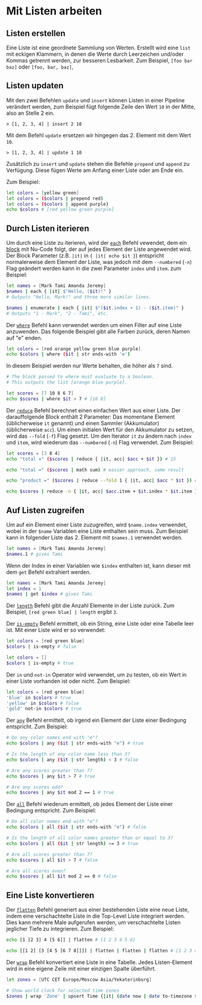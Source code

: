 # Mit Listen arbeiten

## Listen erstellen

Eine Liste ist eine geordnete Sammlung von Werten.
Erstellt wird eine `list` mit eckigen Klammern, in denen die Werte durch Leerzeichen und/oder Kommas getrennt werden,
zur besseren Lesbarkeit.
Zum Beispiel, `[foo bar baz]` oder `[foo, bar, baz]`,

## Listen updaten

Mit den zwei Befehlen `update` und `insert` können Listen in einer Pipeline verändert werden,
zum Beispiel fügt folgende Zeile den Wert `10` in der Mitte, also an Stelle 2 ein.

```
> [1, 2, 3, 4] | insert 2 10
```

Mit dem Befehl `update` ersetzen wir hingegen das 2. Element mit dem Wert `10`.

```
> [1, 2, 3, 4] | update 1 10
```

Zusätzlich zu `insert` und `update` stehen die Befehle `prepend` und `append` zu Verfügung.
Diese fügen Werte am Anfang einer Liste oder am Ende ein.

Zum Beispiel:

```bash
let colors = [yellow green]
let colors = ($colors | prepend red)
let colors = ($colors | append purple)
echo $colors # [red yellow green purple]
```

## Durch Listen iterieren

Um durch eine Liste zu iterieren, wird der [`each`](/commands/commands/each.md) Befehl vewendet, dem ein [block](types_of_data.html#blocks)
mit Nu-Code folgt, der auf jedes Element der Liste angewendet wird. Der Block Parameter (z.B. `|it|` in `{ |it| echo $it }`)
entspricht normalerweise dem Element der Liste, was jedoch mit dem `--numbered` (`-n`) Flag geändert werden kann in die zwei
Parameter `index` und `item`. zum Beispiel:

```bash
let names = [Mark Tami Amanda Jeremy]
$names | each { |it| $"Hello, ($it)!" }
# Outputs "Hello, Mark!" and three more similar lines.

$names | enumerate | each { |it| $"($it.index + 1) - ($it.item)" }
# Outputs "1 - Mark", "2 - Tami", etc.
```

Der [`where`](/commands/commands/where.md) Befehl kann verwendet werden um einen Filter auf eine Liste anzuwenden.
Das folgende Beispiel gibt alle Farben zurück, deren Namen auf "e" enden.

```bash
let colors = [red orange yellow green blue purple]
echo $colors | where ($it | str ends-with 'e')
```

In diesem Beispiel werden nur Werte behalten, die höher als `7` sind.

```bash
# The block passed to where must evaluate to a boolean.
# This outputs the list [orange blue purple].

let scores = [7 10 8 6 7]
echo $scores | where $it > 7 # [10 8]
```

Der [`reduce`](/commands/commands/reduce.md) Befehl berechnet einen einfachen Wert aus einer Liste.
Der darauffolgende Block enthält 2 Parameter: Das momentane Element (üblicherweise `it` genannt)
und einen Sammler (Akkumulator) (üblicherweise `acc`). Um einen initialen Wert für den Akkumulator zu setzen,
wird das `--fold` (`-f`) Flag gesetzt. Um den Iterator `it` zu ändern nach `index` und `item`, wird wiederum
das `--numbered` (`-n`) Flag verwendet.
Zum Beispiel:

```bash
let scores = [3 8 4]
echo "total =" ($scores | reduce { |it, acc| $acc + $it }) # 15

echo "total =" ($scores | math sum) # easier approach, same result

echo "product =" ($scores | reduce --fold 1 { |it, acc| $acc * $it }) # 96

echo $scores | reduce -n { |it, acc| $acc.item + $it.index * $it.item } # 3 + 1*8 + 2*4 = 19
```

## Auf Listen zugreifen

Um auf ein Element einer Liste zuzugreifen, wird `$name.index` verwendet, wobei in der `$name` Variablen eine Liste enthalten sein muss.
Zum Beispiel kann in folgender Liste das 2. Element mit `$names.1` verwendet werden.

```bash
let names = [Mark Tami Amanda Jeremy]
$names.1 # gives Tami
```

Wenn der Index in einer Variablen wie `$index` enthalten ist, kann dieser mit dem `get` Befehl extrahiert werden.

```bash
let names = [Mark Tami Amanda Jeremy]
let index = 1
$names | get $index # gives Tami
```

Der [`length`](/commands/commands/length.md) Befehl gibt die Anzahl Elemente in der Liste zurück.
Zum Beispiel, `[red green blue] | length` ergibt `3`.

Der [`is-empty`](/commands/commands/is-empty.md) Befehl ermittelt, ob ein String, eine Liste oder eine Tabelle leer ist.
Mit einer Liste wird er so verwendet:

```bash
let colors = [red green blue]
$colors | is-empty # false

let colors = []
$colors | is-empty # true
```

Der `in` und `not-in` Operator wird verwendet, um zu testen, ob ein Wert in einer Liste vorhanden ist oder nicht.
Zum Beispiel:

```bash
let colors = [red green blue]
'blue' in $colors # true
'yellow' in $colors # false
'gold' not-in $colors # true
```

Der [`any`](/commands/commands/any.md) Befehl ermittelt, ob irgend ein Element der Liste einer Bedingung entspricht.
Zum Beispiel:

```bash
# Do any color names end with "e"?
echo $colors | any ($it | str ends-with "e") # true

# Is the length of any color name less than 3?
echo $colors | any ($it | str length) < 3 # false

# Are any scores greater than 7?
echo $scores | any $it > 7 # true

# Are any scores odd?
echo $scores | any $it mod 2 == 1 # true
```

Der [`all`](/commands/commands/all.md) Befehl wiederum ermittelt, ob jedes Element der Liste einer Bedingung entspricht.
Zum Beispiel:

```bash
# Do all color names end with "e"?
echo $colors | all ($it | str ends-with "e") # false

# Is the length of all color names greater than or equal to 3?
echo $colors | all ($it | str length) >= 3 # true

# Are all scores greater than 7?
echo $scores | all $it > 7 # false

# Are all scores even?
echo $scores | all $it mod 2 == 0 # false
```

## Eine Liste konvertieren

Der [`flatten`](/commands/commands/flatten.md) Befehl generiert aus einer bestehenden Liste eine neue Liste,
indem eine verschachtelte Liste in die Top-Level Liste integriert werden.
Dies kann mehrere Male aufgerufen werden, um verschachtelte Listen jeglicher Tiefe zu integrieren.
Zum Beispiel:

```bash
echo [1 [2 3] 4 [5 6]] | flatten # [1 2 3 4 5 6]

echo [[1 2] [3 [4 5 [6 7 8]]]] | flatten | flatten | flatten # [1 2 3 4 5 6 7 8]
```

Der [`wrap`](/commands/commands/wrap.md) Befehl konvertiert eine Liste in eine Tabelle.
Jedes Listen-Element wird in eine eigene Zeile mit einer einzigen Spalte überführt.

```bash
let zones = [UTC CET Europe/Moscow Asia/Yekaterinburg]

# Show world clock for selected time zones
$zones | wrap 'Zone' | upsert Time {|it| (date now | date to-timezone $it.Zone | date format '%Y.%m.%d %H:%M')}
```
